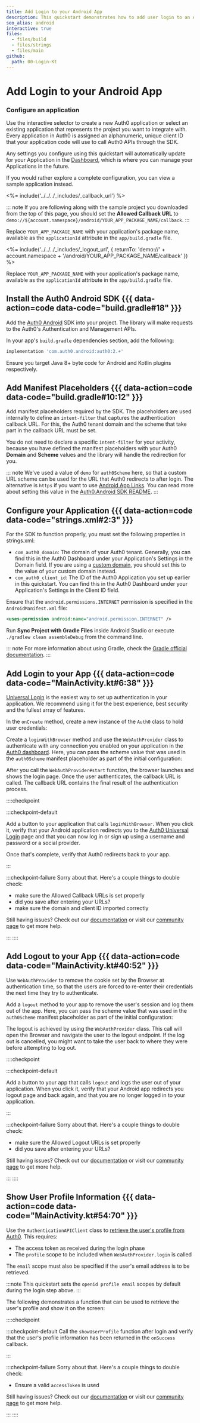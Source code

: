 ```yaml
---
title: Add Login to your Android App
description: This quickstart demonstrates how to add user login to an Android application using Auth0.
seo_alias: android
interactive: true
files:
  - files/build
  - files/strings
  - files/main
github:
  path: 00-Login-Kt
---
```


# Add Login to your Android App

<!-- markdownlint-disable MD002 MD041 -->

<!-- markdownlint-disable MD002 MD034 MD041 -->

### Configure an application

Use the interactive selector to create a new Auth0 application or select an existing application that represents the project you want to integrate with. Every application in Auth0 is assigned an alphanumeric, unique client ID that your application code will use to call Auth0 APIs through the SDK.

Any settings you configure using this quickstart will automatically update for your Application in the <a href="${manage_url}/#/">Dashboard</a>, which is where you can manage your Applications in the future.

If you would rather explore a complete configuration, you can view a sample application instead.

<%= include('../../../_includes/_callback_url') %>

::: note
If you are following along with the sample project you downloaded from the top of this page, you should set the **Allowed Callback URL** to `demo://${account.namespace}/android/YOUR_APP_PACKAGE_NAME/callback`.
:::

Replace `YOUR_APP_PACKAGE_NAME` with your application's package name, available as the `applicationId` attribute in the `app/build.gradle` file.

<%= include('../../../_includes/_logout_url', { returnTo: 'demo://' + account.namespace + '/android/YOUR_APP_PACKAGE_NAME/callback' }) %>

Replace `YOUR_APP_PACKAGE_NAME` with your application's package name, available as the `applicationId` attribute in the `app/build.gradle` file.

## Install the Auth0 Android SDK {{{ data-action=code data-code="build.gradle#18" }}}

Add the [Auth0 Android](https://github.com/auth0/Auth0.Android) SDK into your project. The library will make requests to the Auth0's Authentication and Management APIs.

In your app's `build.gradle` dependencies section, add the following:

```groovy
implementation 'com.auth0.android:auth0:2.+'
```

Ensure you target Java 8+ byte code for Android and Kotlin plugins respectively.

## Add Manifest Placeholders {{{ data-action=code data-code="build.gradle#10:12" }}}

Add manifest placeholders required by the SDK. The placeholders are used internally to define an `intent-filter` that captures the authentication callback URL. For this, the Auth0 tenant domain and the scheme that take part in the callback URL must be set.

You do not need to declare a specific `intent-filter` for your activity, because you have defined the manifest placeholders with your Auth0 **Domain** and **Scheme** values and the library will handle the redirection for you.

::: note
We've used a value of `demo` for `auth0Scheme` here, so that a custom URL scheme can be used for the URL that Auth0 redirects to after login. The alternative is `https` if you want to use [Android App Links](https://auth0.com/docs/applications/enable-android-app-links). You can read more about setting this value in the [Auth0.Android SDK README](https://github.com/auth0/Auth0.Android#a-note-about-app-deep-linking).
:::

## Configure your Application {{{ data-action=code data-code="strings.xml#2:3" }}}

For the SDK to function properly, you must set the following properties in strings.xml:

- `com_auth0_domain`: The domain of your Auth0 tenant. Generally, you can find this in the Auth0 Dashboard under your Application's Settings in the Domain field. If you are using a [custom domain](https://auth0.com/docs/custom-domains), you should set this to the value of your custom domain instead.
- `com_auth0_client_id`: The ID of the Auth0 Application you set up earlier in this quickstart. You can find this in the Auth0 Dashboard under your Application's Settings in the Client ID field.

Ensure that the `android.permissions.INTERNET` permission is specified in the `AndroidManifest.xml` file:

```xml
<uses-permission android:name="android.permission.INTERNET" />
```

Run **Sync Project with Gradle Files** inside Android Studio or execute `./gradlew clean assembleDebug` from the command line.

::: note
For more information about using Gradle, check the [Gradle official documentation](https://gradle.org/getting-started-android-build/).
:::

## Add Login to your App {{{ data-action=code data-code="MainActivity.kt#6:38" }}}

[Universal Login](/hosted-pages/login) is the easiest way to set up authentication in your application. We recommend using it for the best experience, best security and the fullest array of features.

In the `onCreate` method, create a new instance of the `Auth0` class to hold user credentials:

Create a `loginWithBrowser` method and use the `WebAuthProvider` class to authenticate with any connection you enabled on your application in the [Auth0 dashboard](${manage_url}/#/). Here, you can pass the scheme value that was used in the `auth0Scheme` manifest placeholder as part of the initial configuration:

After you call the `WebAuthProvider#start` function, the browser launches and shows the login page. Once the user authenticates, the callback URL is called. The callback URL contains the final result of the authentication process.

::::checkpoint

:::checkpoint-default

Add a button to your application that calls `loginWithBrowser`. When you click it, verify that your Android application redirects you to the [Auth0 Universal Login](https://auth0.com/universal-login) page and that you can now log in or sign up using a username and password or a social provider.

Once that's complete, verify that Auth0 redirects back to your app.

:::

:::checkpoint-failure
Sorry about that. Here's a couple things to double check:
* make sure the Allowed Callback URLs is set properly
* did you save after entering your URLs?
* make sure the domain and client ID imported correctly

Still having issues? Check out our [documentation](https://auth0.com/docs) or visit our [community page](https://community.auth0.com) to get more help.

:::
::::

## Add Logout to your App {{{ data-action=code data-code="MainActivity.kt#40:52" }}}

Use `WebAuthProvider` to remove the cookie set by the Browser at authentication time, so that the users are forced to re-enter their credentials the next time they try to authenticate.

Add a `logout` method to your app to remove the user's session and log them out of the app. Here, you can pass the scheme value that was used in the `auth0Scheme` manifest placeholder as part of the initial configuration:

The logout is achieved by using the `WebAuthProvider` class. This call will open the Browser and navigate the user to the logout endpoint. If the log out is cancelled, you might want to take the user back to where they were before attempting to log out.

::::checkpoint

:::checkpoint-default

Add a button to your app that calls `logout` and logs the user out of your application. When you click it, verify that your Android app redirects you logout page and back again, and that you are no longer logged in to your application.

:::

:::checkpoint-failure
Sorry about that. Here's a couple things to double check:
* make sure the Allowed Logout URLs is set properly
* did you save after entering your URLs?

Still having issues? Check out our [documentation](https://auth0.com/docs) or visit our [community page](https://community.auth0.com) to get more help.

:::
::::

## Show User Profile Information {{{ data-action=code data-code="MainActivity.kt#54:70" }}}

Use the `AuthenticationAPIClient` class to [retrieve the user's profile from Auth0](https://auth0.com/docs/users/user-profiles#user-profile-management-api-access). This requires:

- The access token as received during the login phase
- The `profile` scope to be included when `WebAuthProvider.login` is called

The `email` scope must also be specified if the user's email address is to be retrieved.

:::note
This quickstart sets the `openid profile email` scopes by default during the login step above.
:::

The following demonstrates a function that can be used to retrieve the user's profile and show it on the screen:

::::checkpoint

:::checkpoint-default
Call the `showUserProfile` function after login and verify that the user's profile information has been returned in the `onSuccess` callback.

:::

:::checkpoint-failure
Sorry about that. Here's a couple things to double check:
* Ensure a valid `accessToken` is used

Still having issues? Check out our [documentation](https://auth0.com/docs) or visit our [community page](https://community.auth0.com) to get more help.

:::
::::